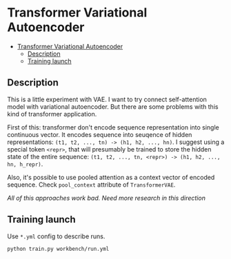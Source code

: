 # Transformer Variational Autoencoder

- [Transformer Variational Autoencoder](#transformer-variational-autoencoder)
  - [Description](#description)
  - [Training launch](#training-launch)

## Description

This is a little experiment with VAE.
I want to try connect self-attention model with variational autoencoder.
But there are some problems with this kind of transformer application.

First of this: transformer don't encode sequence representation into single continuous vector.
It encodes sequence into seuqence of hidden representations:
`(t1, t2, ..., tn) -> (h1, h2, ..., hn)`.
I suggest using a special token `<repr>`, that will presumably be trained to store the hidden state of the entire sequence:
`(t1, t2, ..., tn, <repr>) -> (h1, h2, ..., hn, h_repr)`.

Also, it's possible to use pooled attention as a context vector of encoded sequence.
Check `pool_context` attribute of `TransformerVAE`.

*All of this approaches work bad. Need more research in this direction*


## Training launch

Use `*.yml` config to describe runs.

```
python train.py workbench/run.yml
```
